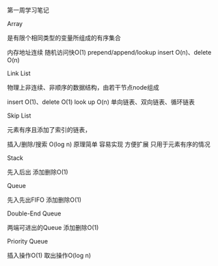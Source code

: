 第一周学习笔记

Array

是有限个相同类型的变量所组成的有序集合

内存地址连续
随机访问快O(1) prepend/append/lookup
insert O(n)、delete O(n)

Link List

物理上非连续、非顺序的数据结构，由若干节点node组成

insert O(1)、delete O(1)
look up O(n)
单向链表、双向链表、循环链表

Skip List

元素有序且添加了索引的链表，

插入/删除/搜索 O(log n)
原理简单
容易实现
方便扩展
只用于元素有序的情况

Stack

先入后出
添加删除O(1)

Queue

先入先出FIFO
添加删除O(1)

Double-End Queue

两端可进出的Queue
添加删除O(1)

Priority Queue

插入操作O(1)
取出操作O(log n)



